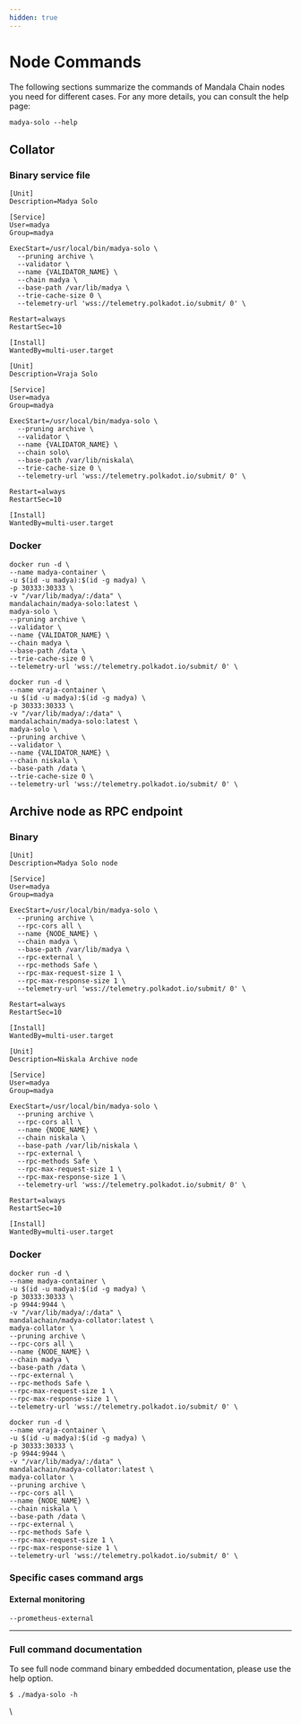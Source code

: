 ```yaml
---
hidden: true
---
```


# Node Commands

The following sections summarize the commands of Mandala Chain nodes you need for different cases. For any more details, you can consult the help page:

```
madya-solo --help
```

## Collator[​](https://docs.astar.network/docs/build/nodes/node-commands#collator) <a href="#collator" id="collator"></a>

### Binary service file <a href="#binary-service-file" id="binary-service-file"></a>

```
[Unit]
Description=Madya Solo

[Service]
User=madya
Group=madya

ExecStart=/usr/local/bin/madya-solo \
  --pruning archive \
  --validator \
  --name {VALIDATOR_NAME} \
  --chain madya \
  --base-path /var/lib/madya \
  --trie-cache-size 0 \
  --telemetry-url 'wss://telemetry.polkadot.io/submit/ 0' \

Restart=always
RestartSec=10

[Install]
WantedBy=multi-user.target
```

```
[Unit]
Description=Vraja Solo

[Service]
User=madya
Group=madya

ExecStart=/usr/local/bin/madya-solo \
  --pruning archive \
  --validator \
  --name {VALIDATOR_NAME} \
  --chain solo\
  --base-path /var/lib/niskala\
  --trie-cache-size 0 \
  --telemetry-url 'wss://telemetry.polkadot.io/submit/ 0' \

Restart=always
RestartSec=10

[Install]
WantedBy=multi-user.target
```

### Docker <a href="#docker" id="docker"></a>

```
docker run -d \
--name madya-container \
-u $(id -u madya):$(id -g madya) \
-p 30333:30333 \
-v "/var/lib/madya/:/data" \
mandalachain/madya-solo:latest \
madya-solo \
--pruning archive \
--validator \
--name {VALIDATOR_NAME} \
--chain madya \
--base-path /data \
--trie-cache-size 0 \
--telemetry-url 'wss://telemetry.polkadot.io/submit/ 0' \
```

```
docker run -d \
--name vraja-container \
-u $(id -u madya):$(id -g madya) \
-p 30333:30333 \
-v "/var/lib/madya/:/data" \
mandalachain/madya-solo:latest \
madya-solo \
--pruning archive \
--validator \
--name {VALIDATOR_NAME} \
--chain niskala \
--base-path /data \
--trie-cache-size 0 \
--telemetry-url 'wss://telemetry.polkadot.io/submit/ 0' \
```

## Archive node as RPC endpoint <a href="#archive-node-as-rpc-endpoint" id="archive-node-as-rpc-endpoint"></a>

### Binary <a href="#binary" id="binary"></a>

```
[Unit]
Description=Madya Solo node

[Service]
User=madya
Group=madya

ExecStart=/usr/local/bin/madya-solo \
  --pruning archive \
  --rpc-cors all \
  --name {NODE_NAME} \
  --chain madya \
  --base-path /var/lib/madya \
  --rpc-external \
  --rpc-methods Safe \
  --rpc-max-request-size 1 \
  --rpc-max-response-size 1 \
  --telemetry-url 'wss://telemetry.polkadot.io/submit/ 0' \

Restart=always
RestartSec=10

[Install]
WantedBy=multi-user.target
```

```
[Unit]
Description=Niskala Archive node

[Service]
User=madya
Group=madya

ExecStart=/usr/local/bin/madya-solo \
  --pruning archive \
  --rpc-cors all \
  --name {NODE_NAME} \
  --chain niskala \
  --base-path /var/lib/niskala \
  --rpc-external \
  --rpc-methods Safe \
  --rpc-max-request-size 1 \
  --rpc-max-response-size 1 \
  --telemetry-url 'wss://telemetry.polkadot.io/submit/ 0' \

Restart=always
RestartSec=10

[Install]
WantedBy=multi-user.target
```

### Docker <a href="#docker" id="docker"></a>

```
docker run -d \
--name madya-container \
-u $(id -u madya):$(id -g madya) \
-p 30333:30333 \
-p 9944:9944 \
-v "/var/lib/madya/:/data" \
mandalachain/madya-collator:latest \
madya-collator \
--pruning archive \
--rpc-cors all \
--name {NODE_NAME} \
--chain madya \
--base-path /data \
--rpc-external \
--rpc-methods Safe \
--rpc-max-request-size 1 \
--rpc-max-response-size 1 \
--telemetry-url 'wss://telemetry.polkadot.io/submit/ 0' \
```

```
docker run -d \
--name vraja-container \
-u $(id -u madya):$(id -g madya) \
-p 30333:30333 \
-p 9944:9944 \
-v "/var/lib/madya/:/data" \
mandalachain/madya-collator:latest \
madya-collator \
--pruning archive \
--rpc-cors all \
--name {NODE_NAME} \
--chain niskala \
--base-path /data \
--rpc-external \
--rpc-methods Safe \
--rpc-max-request-size 1 \
--rpc-max-response-size 1 \
--telemetry-url 'wss://telemetry.polkadot.io/submit/ 0' \
```

### Specific cases command args[​](https://docs.astar.network/docs/build/nodes/node-commands#specific-cases-command-args) <a href="#specific-cases-command-args" id="specific-cases-command-args"></a>

#### External monitoring[​](https://docs.astar.network/docs/build/nodes/node-commands#external-monitoring) <a href="#external-monitoring" id="external-monitoring"></a>

```
--prometheus-external
```

---

### Full command documentation[​](https://docs.astar.network/docs/build/nodes/node-commands#full-command-documentation) <a href="#full-command-documentation" id="full-command-documentation"></a>

To see full node command binary embedded documentation, please use the help option.

```
$ ./madya-solo -h
```

\
